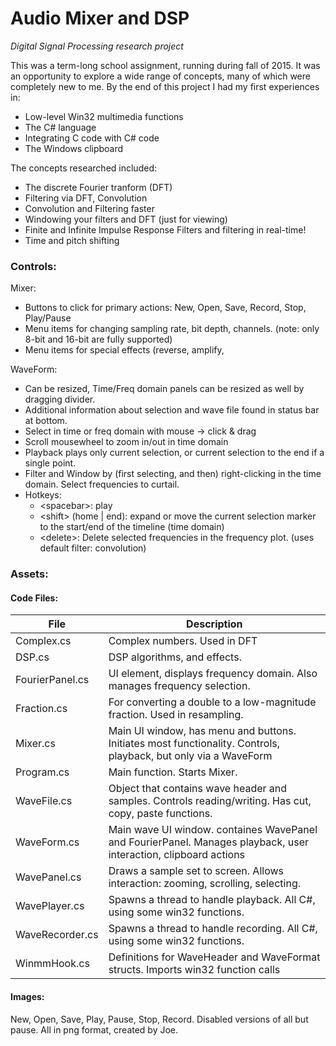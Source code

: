 # Audio Mixer and DSP
_Digital Signal Processing research project_

This was a term-long school assignment, running during fall of 2015.  It was an opportunity to explore a wide range of concepts, many of which were completely new to me.  By the end of this project I had my first experiences in:
* Low-level Win32 multimedia functions
* The C# language
* Integrating C code with C# code
* The Windows clipboard

The concepts researched included:
* The discrete Fourier tranform (DFT)
* Filtering via DFT, Convolution
* Convolution and Filtering faster
* Windowing your filters and DFT (just for viewing)
* Finite and Infinite Impulse Response Filters and filtering in real-time!
* Time and pitch shifting


### Controls:

Mixer:
- Buttons to click for primary actions: New, Open, Save, Record, Stop, Play/Pause
- Menu items for changing sampling rate, bit depth, channels.  (note: only 8-bit and 16-bit are fully supported)
- Menu items for special effects (reverse, amplify, 

WaveForm:
- Can be resized, Time/Freq domain panels can be resized as well by dragging divider.
- Additional information about selection and wave file found in status bar at bottom.
- Select in time or freq domain with mouse -> click & drag
- Scroll mousewheel to zoom in/out in time domain
- Playback plays only current selection, or current selection to the end if a single point.
- Filter and Window by (first selecting, and then) right-clicking in the time domain. Select frequencies to curtail.
- Hotkeys:
	- &lt;spacebar&gt;: play
	- &lt;shift&gt; (home | end): expand or move the current selection marker to the start/end of the timeline (time domain)
	- &lt;delete&gt;: Delete selected frequencies in the frequency plot. (uses default filter: convolution)


### Assets:

#### Code Files:

| File       |  Description
|------------|------------------------------|
| Complex.cs | Complex numbers. Used in DFT |
| DSP.cs     | DSP algorithms, and effects. |
| FourierPanel.cs	| UI element, displays frequency domain. Also manages frequency selection. |
| Fraction.cs	    | For converting a double to a low-magnitude fraction. Used in resampling. |
| Mixer.cs        | Main UI window, has menu and buttons. Initiates most functionality. Controls, playback, but only via a WaveForm |
| Program.cs      | Main function. Starts Mixer. |
| WaveFile.cs     | Object that contains wave header and samples. Controls reading/writing. Has cut, copy, paste functions. |
| WaveForm.cs     | Main wave UI window. containes WavePanel and FourierPanel. Manages playback, user interaction, clipboard actions |
| WavePanel.cs    | Draws a sample set to screen. Allows interaction: zooming, scrolling, selecting. |
| WavePlayer.cs   | Spawns a thread to handle playback. All C#, using some win32 functions. |
| WaveRecorder.cs | Spawns a thread to handle recording. All C#, using some win32 functions. |
| WinmmHook.cs    | Definitions for WaveHeader and WaveFormat structs. Imports win32 function calls |

#### Images:
New, Open, Save, Play, Pause, Stop, Record.
Disabled versions of all but pause.
All in png format, created by Joe.
